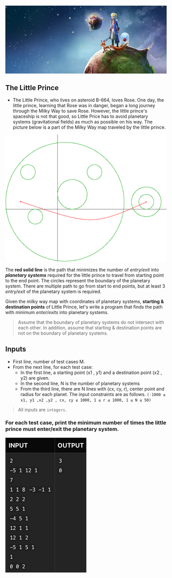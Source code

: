 ![](bg4gh6scs09ivjnp9ax5.webp)

## The Little Prince

 - The Little Prince, who lives on asteroid B-664, loves Rose. One day, the little prince, learning that Rose was in danger, began a long journey through the Milky Way to save Rose. However, the little prince's spaceship is not that good, so Little Price has to avoid planetary systems (gravitational fields) as much as possible on his way. The picture below is a part of the Milky Way map traveled by the little prince.

![2](littleprince.gif)

 The **red solid line** is the path that minimizes the number of *entry/exit* into ***planetary systems*** required for the little prince to travel from starting point to the end point. The circles represent the boundary of the planetary system. There are multiple path to go from start to end points, but at least 3 *entry/exit* of the planetary system is required.

Given the milky way map with coordinates of planetary systems, **starting & destination points** of Little Prince, let's write a program that finds the path with minimum *enter/exits* into planetary systems.

> Assume that the boundary of planetary systems do not intersect with each other. In addition, assume that starting & destination points are not on the boundary of planetary systems.

## Inputs

* First line, number of test cases M.
* From the next line, for each test case:
    * In the first line, a starting point (x1 , y1) and a destination point (x2 , y2) are given.
    * In the second line, N is the number of planetary systems
    * From the third line, there are N lines with (cx, cy, r), center point and radius for each planet. The input constraints are as follows. ```(-1000 ≤ x1, y1 ,x2 ,y2 , cx, cy ≤ 1000, 1 ≤ r ≤ 1000, 1 ≤ N ≤ 50)```

> All inputs are ```integers.```

### For each test case, print the minimum number of times the little prince must enter/exit the planetary system.

![2](little.png)

